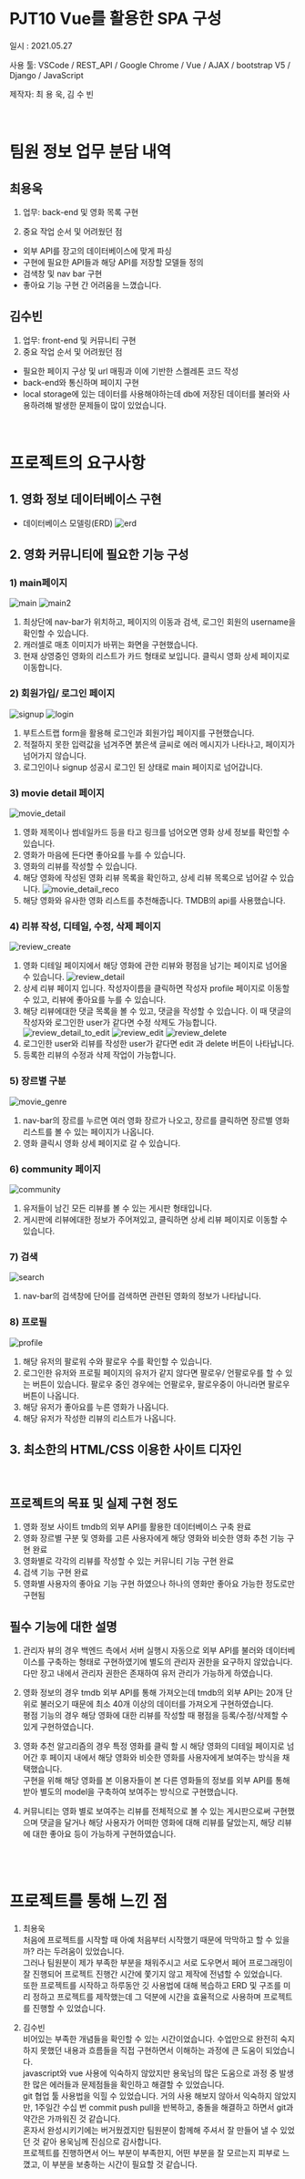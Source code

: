 # PJT10 Vue를 활용한 SPA 구성

일시 : 2021.05.27

사용 툴: VSCode / REST_API / Google Chrome / Vue / AJAX / bootstrap V5 / Django / JavaScript

제작자: 최 용 욱, 김 수 빈

<br>

# 팀원 정보 업무 분담 내역
## 최용욱
1. 업무: back-end 및 영화 목록 구현

2. 중요 작업 순서 및 어려웠던 점
- 외부 API를 장고의 데이터베이스에 맞게 파싱
- 구현에 필요한 API들과 해당 API를 저장할 모델들 정의
- 검색창 및 nav bar 구현
- 좋아요 기능 구현 간 어려움을 느꼈습니다. 


## 김수빈
1. 업무: front-end 및 커뮤니티 구현
2. 중요 작업 순서 및 어려웠던 점
- 필요한 페이지 구상 및 url 매핑과 이에 기반한 스켈레톤 코드 작성
- back-end와 통신하며 페이지 구현
- local storage에 있는 데이터를 사용해야하는데 db에 저장된 데이터를 불러와 사용하려해 발생한 문제들이 많이 있었습니다.

<br>

# 프로젝트의 요구사항
## 1. 영화 정보 데이터베이스 구현
 - 데이터베이스 모델링(ERD)
 ![erd](./img/erd.png)

## 2. 영화 커뮤니티에 필요한 기능 구성
### 1) main페이지
 ![main](./img/main.PNG)
 ![main2](./img/main2.PNG)
 1. 최상단에 nav-bar가 위치하고, 페이지의 이동과 검색, 로그인 회원의 username을 확인할 수 있습니다.
 2. 캐러셀로 매초 이미지가 바뀌는 화면을 구현했습니다.
 3. 현재 상영중인 영화의 리스트가 카드 형태로 보입니다. 클릭시 영화 상세 페이지로 이동합니다.

 ### 2) 회원가입/ 로그인 페이지
 ![signup](./img/signup.PNG)
 ![login](./img/login.PNG)
 1. 부트스트랩 form을 활용해 로그인과 회원가입 페이지를 구현했습니다.
 2. 적절하지 못한 입력값을 넘겨주면 붉은색 글씨로 에러 메시지가 나타나고, 페이지가 넘어가지 않습니다.
 3. 로그인이나 signup 성공시 로그인 된 상태로 main 페이지로 넘어갑니다.

 ### 3) movie detail 페이지
 ![movie_detail](./img/movie_detail.PNG)
 1. 영화 제목이나 썸네일카드 등을 타고 링크를 넘어오면 영화 상세 정보를 확인할 수 있습니다.
 2. 영화가 마음에 든다면 좋아요를 누를 수 있습니다.
 3. 영화의 리뷰를 작성할 수 있습니다.
 4. 해당 영화에 작성된 영화 리뷰 목록을 확인하고, 상세 리뷰 목록으로 넘어갈 수 있습니다.
![movie_detail_reco](./img/movie_detail_reco.PNG)
 5. 해당 영화와 유사한 영화 리스트를 추천해줍니다. TMDB의 api를 사용했습니다.

 ### 4) 리뷰 작성, 디테일, 수정, 삭제 페이지
 ![review_create](./img/createreview.PNG)
 1. 영화 디테일 페이지에서 해당 영화에 관한 리뷰와 평점을 남기는 페이지로 넘어올 수 있습니다.
 ![review_detail](./img/reviewdetail.PNG)
 2. 상세 리뷰 페이지 입니다. 작성자이름을 클릭하면 작성자 profile 페이지로 이동할 수 있고, 리뷰에 좋아요를 누를 수 있습니다.
 3. 해당 리뷰에대한 댓글 목록을 볼 수 있고, 댓글을 작성할 수 있습니다. 이 때 댓글의 작성자와 로그인한 user가 같다면 수정 삭제도 가능합니다.
 ![review_detail_to_edit](./img/reviewdetailtoedit.PNG)
 ![review_edit](./img/reviewedit.PNG)
 ![review_delete](./img/reviewdelete.PNG)
 4. 로그인한 user와 리뷰를 작성한 user가 같다면 edit 과 delete 버튼이 나타납니다.
 5. 등록한 리뷰의 수정과 삭제 작업이 가능합니다.

 ### 5) 장르별 구분
 ![movie_genre](./img/genre.PNG)
 1. nav-bar의 장르를 누르면 여러 영화 장르가 나오고, 장르를 클릭하면 장르별 영화 리스트를 볼 수 있는 페이지가 나옵니다.
 2. 영화 클릭시 영화 상세 페이지로 갈 수 있습니다.

 ### 6) community 페이지
 ![community](./img/community.PNG)
 1. 유저들이 남긴 모든 리뷰를 볼 수 있는 게시판 형태입니다.
 2. 게시판에 리뷰에대한 정보가 주어져있고, 클릭하면 상세 리뷰 페이지로 이동할 수 있습니다.
 
 ### 7) 검색
 ![search](./img/search.PNG)
 1. nav-bar의 검색창에 단어를 검색하면 관련된 영화의 정보가 나타납니다.

 ### 8) 프로필
 ![profile](./img/profile.PNG)
 1) 해당 유저의 팔로워 수와 팔로우 수를 확인할 수 있습니다.
 2) 로그인한 유저와 프로필 페이지의 유저가 같지 않다면 팔로우/ 언팔로우를 할 수 있는 버튼이 있습니다. 팔로우 중인 경우에는 언팔로우, 팔로우중이 아니라면 팔로우 버튼이 나옵니다.
 3) 해당 유저가 좋아요를 누른 영화가 나옵니다.
 4) 해당 유저가 작성한 리뷰의 리스트가 나옵니다.


## 3. 최소한의 HTML/CSS 이용한 사이트 디자인
<br>

## 프로젝트의 목표 및 실제 구현 정도
1. 영화 정보 사이트 tmdb의 외부 API를 활용한 데이터베이스 구축 완료
2. 영화 장르별 구분 및 영화를 고른 사용자에게 해당 영화와 비슷한 영화 추천 기능 구현 완료
3. 영화별로 각각의 리뷰를 작성할 수 있는 커뮤니티 기능 구현 완료
4. 검색 기능 구현 완료
5. 영화별 사용자의 좋아요 기능 구현 하였으나 하나의 영화만 좋아요 가능한 정도로만 구현됨

## 필수 기능에 대한 설명
1. 관리자 뷰의 경우 백엔드 측에서 서버 실행시 자동으로 외부 API를 불러와 데이터베이스를 구축하는 형태로 구현하였기에 별도의 관리자 권한을 요구하지 않았습니다. <br>
다만 장고 내에서 관리자 권한은 존재하여 유저 관리가 가능하게 하였습니다.

2. 영화 정보의 경우 tmdb 외부 API를 통해 가져오는데 tmdb의 외부 API는 20개 단위로 불러오기 때문에 최소 40개 이상의 데이터를 가져오게 구현하였습니다.<br> 평점 기능의 경우 해당 영화에 대한 리뷰를 작성할 때 평점을 등록/수정/삭제할 수 있게 구현하였습니다.

3. 영화 추천 알고리즘의 경우 특정 영화를 클릭 할 시 해당 영화의 디테일 페이지로 넘어간 후 페이지 내에서 해당 영화와 비슷한 영화를 사용자에게 보여주는 방식을 채택했습니다. <br>
구현을 위해 해당 영화를 본 이용자들이 본 다른 영화들의 정보를 외부 API를 통해 받아 별도의 model을 구축하여 보여주는 방식으로 구현했습니다.

4. 커뮤니티는 영화 별로 보여주는 리뷰를 전체적으로 볼 수 있는 게시판으로써 구현했으며 댓글을 달거나 해당 사용자가 어떠한 영화에 대해 리뷰를 달았는지, 해당 리뷰에 대한 좋아요 등이 가능하게 구현하였습니다.
<br>
<br>


# 프로젝트를 통해 느낀 점
1. 최용욱<br>
처음에 프로젝트를 시작할 때 아예 처음부터 시작했기 때문에 막막하고 할 수 있을까? 라는 두려움이 있었습니다.<br>
그러나 팀원분이 제가 부족한 부분을 채워주시고 서로 도우면서 페어 프로그래밍이 잘 진행되어 프로젝트 진행간 시간에 쫓기지 않고 제작에 전념할 수 있었습니다.<br> 또한 프로젝트를 시작하고 하루동안 깃 사용법에 대해 복습하고 ERD 및 구조를 미리 정하고 프로젝트를 제작했는데 그 덕분에 시간을 효율적으로 사용하며 프로젝트를 진행할 수 있었습니다.

2. 김수빈<br>
비어있는 부족한 개념들을 확인할 수 있는 시간이었습니다. 수업만으로 완전히 숙지하지 못했던 내용과 흐름들을 직접 구현하면서 이해하는 과정에 큰 도움이 되었습니다.<br>
javascript와 vue 사용에 익숙하지 않았지만 용욱님의 많은 도움으로 과정 중 발생한 많은 에러들과 문제점들을 확인하고 해결할 수 있었습니다. <br>
git 협업 툴 사용법을 익힐 수 있었습니다. 거의 사용 해보지 않아서 익숙하지 않았지만, 1주일간 수십 번 commit push pull을 반복하고, 충돌을 해결하고 하면서 git과 약간은 가까워진 것 같습니다.<br>
혼자서 완성시키기에는 버거웠겠지만 팀원분이 함께해 주셔서 잘 만들어 낼 수 있었던 것 같아 용욱님께 진심으로 감사합니다.<br>
프로젝트를 진행하면서 어느 부분이 부족한지, 어떤 부분을 잘 모르는지 피부로 느꼈고, 이 부분을 보충하는 시간이 필요할 것 같습니다.

